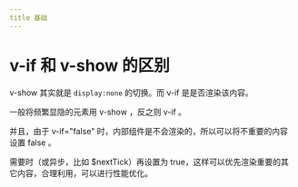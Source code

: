 ```yaml
---
title 基础
---
```


# v-if 和 v-show 的区别

v-show 其实就是 `display:none` 的切换。而 v-if 是是否渲染该内容。

一般将频繁显隐的元素用 v-show ，反之则 v-if 。

并且，由于 v-if="false" 时，内部组件是不会渲染的，所以可以将不重要的内容设置 false 。

需要时（或异步，比如 $nextTick）再设置为 true，这样可以优先渲染重要的其它内容，合理利用，可以进行性能优化。